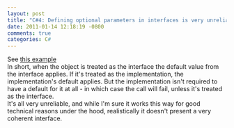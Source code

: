 ```yaml
---
layout: post
title: "C#4: Defining optional parameters in interfaces is very unreliable"
date: 2011-01-14 12:18:19 -0800
comments: true
categories: C#
---
```

See <a href="http://dotnetpad.net/ViewPaste/Tt8j0gjsY0Gwf8PYwBw4CA">this example</a><br>
In short, when the object is treated as the interface the default value from the interface applies. If it's treated as the implementation, the implementation's default applies. But the implementation isn't required to have a default for it at all - in which case the call will fail, unless it's treated as the interface.<br>
It's all very unreliable, and while I'm sure it works this way for good technical reasons under the hood, realistically it doesn't present a very coherent interface.